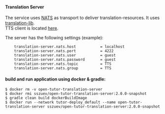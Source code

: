 #### Translation Server

The service uses [NATS](https://nats.io/) as transport to deliver translation-resources.
It uses [translation-lib](../translation-lib).  
TTS client is located [here](../services).

The server has the following settings (example):

```
	translation-server.nats.host           = localhost
	translation-server.nats.port           = 4222
	translation-server.nats.user           = guest
	translation-server.nats.password       = guest            
    translation-server.nats.topic          = TTS
    translation-server.nats.group          = TTS
```

#### build and run application using docker & gradle:

```shell
$ docker rm -v open-tutor-translation-server
$ docker rmi sszuev/open-tutor-translation-server:2.0.0-snapshot
$ gradle clean build dockerBuildImage
$ docker run --network tutor-deploy_default --name open-tutor-translation-server sszuev/open-tutor-translation-server:2.0.0-snapshot  
```